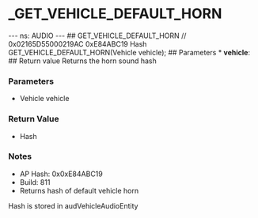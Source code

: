 # _GET_VEHICLE_DEFAULT_HORN

--- ns: AUDIO --- ## GET_VEHICLE_DEFAULT_HORN  // 0x02165D55000219AC 0xE84ABC19 Hash GET_VEHICLE_DEFAULT_HORN(Vehicle vehicle);   ## Parameters * **vehicle**:  ## Return value Returns the horn sound hash

### Parameters
* Vehicle vehicle

### Return Value
* Hash

### Notes
* AP Hash: 0x0xE84ABC19
* Build: 811
* Returns hash of default vehicle horn

Hash is stored in audVehicleAudioEntity

